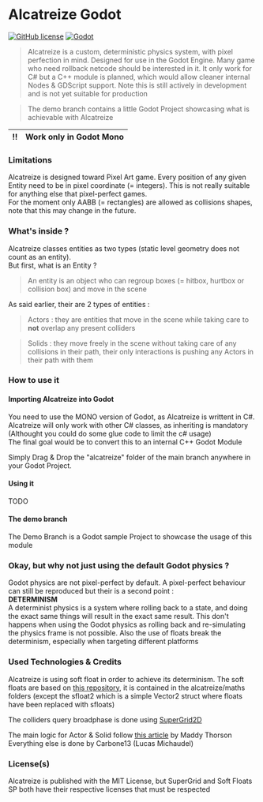 Alcatreize Godot
===================

[![GitHub license](https://img.shields.io/github/license/Naereen/StrapDown.js.svg)](https://github.com/Carbone13/alcatreize-godot/tree/demo/LICENSE)
[![Godot](https://img.shields.io/badge/Godot-v3.2-%23478cbf?logo=godot-engine&logoColor=white)](https://godotengine.org)


> Alcatreize is a custom, deterministic physics system, with pixel perfection in mind. Designed for use in the Godot Engine. Many game who need rollback netcode should be interested in it.
> It only work for C# but a C++ module is planned, which would allow cleaner internal Nodes & GDScript support. Note this is still actively in development and is not yet suitable for production

> The demo branch contains a little Godot Project showcasing what is achievable with Alcatreize

:bangbang: | Work only in Godot Mono
:---: | :---

### Limitations
Alcatreize is designed toward Pixel Art game. Every position of any given Entity need to be in pixel coordinate (= integers).
This is not really suitable for anything else that pixel-perfect games. \
For the moment only AABB (= rectangles) are allowed as collisions shapes, note that this may change in the future.

### What's inside ?
Alcatreize classes entities as two types (static level geometry does not count as an entity). \
But first, what is an Entity ?
> An entity is an object who can regroup boxes (= hitbox, hurtbox or collision box) and move in the scene

As said earlier, their are 2 types of entities :
> Actors : they are entities that move in the scene while taking care to **not** overlap any present colliders

> Solids : they move freely in the scene without taking care of any collisions in their path, their only interactions is pushing any Actors in their path with them

### How to use it
#### Importing Alcatreize into Godot
You need to use the MONO version of Godot, as Alcatreize is writtent in C#. \
Alcatreize will only work with other C# classes, as inheriting is mandatory (Althought you could do some glue code to limit the c# usage) \
The final goal would be to convert this to an internal C++ Godot Module

Simply Drag & Drop the "alcatreize" folder of the main branch anywhere in your Godot Project.

#### Using it

TODO

#### The demo branch
The Demo Branch is a Godot sample Project to showcase the usage of this module

### Okay, but why not just using the default Godot physics ?
Godot physics are not pixel-perfect by default. A pixel-perfect behaviour can still be reproduced but their is a second point : \
**DETERMINISM** \
A determinist physics is a system where rolling back to a state, and doing the exact same things will result in the exact same result.
This don't happens when using the Godot physics as rolling back and re-simulating the physics frame is not possible. Also the use of floats break the determinism, especially when targeting different platforms

### Used Technologies & Credits
Alcatreize is using soft float in order to achieve its determinism.
The soft floats are based on [this repository](https://github.com/Kimbatt/soft-float-starter-pack), it is contained in the alcatreize/maths folders (except the sfloat2 which is a simple Vector2 struct where floats have been replaced with sfloats)

The colliders query broadphase is done using [SuperGrid2D](https://github.com/bartofzo/SuperGrid2D)

The main logic for Actor & Solid follow [this article](https://medium.com/@MattThorson/celeste-and-towerfall-physics-d24bd2ae0fc5) by Maddy Thorson \
Everything else is done by Carbone13 (Lucas Michaudel)
### License(s)
Alcatreize is published with the MIT License, but SuperGrid and Soft Floats SP both have their respective licenses that must be respected